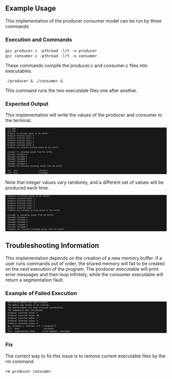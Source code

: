 




## Example Usage
This implementation of the producer consumer model can be run by three commands 

### Execution and Commands 
```
gcc producer.c -pthread -lrt -o producer
gcc consumer.c -pthread -lrt -o consumer 
```
These commands compile the producer.c and consumer.c files into executables. 

```
./producer & ./consumer &
```
This command runs the two executable files one after another.

### Expected Output
This implementation will write the values of the producer and consumer to the terminal.

![Expected Output 1](images/expected_output.png)

Note that integer values vary randomly, and a different set of values will be produced each time. 

![Expected Output 2](images/expected_output2.png) 

## Troubleshooting Information 
This implementation depends on the creation of a new memory buffer. If a user runs commands out of order, the shared memory will fail to be created on the next execution of the program. The producer executable will print error messages and then loop infintely, while the consumer executable will return a segmentation fault. 

### Example of Failed Execution 
![Failed Output](images/failed_output.png)

### Fix
The correct way to fix this issue is to remove current executable files by the rm command.
```
rm producer consumer
```



   
